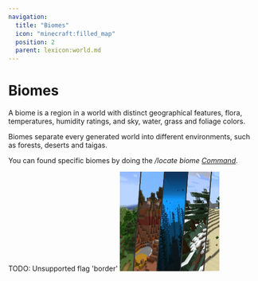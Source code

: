 ```yaml
---
navigation:
  title: "Biomes"
  icon: "minecraft:filled_map"
  position: 2
  parent: lexicon:world.md
---
```


# Biomes

A biome is a region in a world with distinct geographical features, flora, temperatures, humidity ratings, and sky, water, grass and foliage colors. 

Biomes separate every generated world into different environments, such as forests, deserts and taigas.

You can found specific biomes by doing the */locate biome* [*Command*](../commands.md).

TODO: Unsupported flag 'border'
![](biomes.png)


